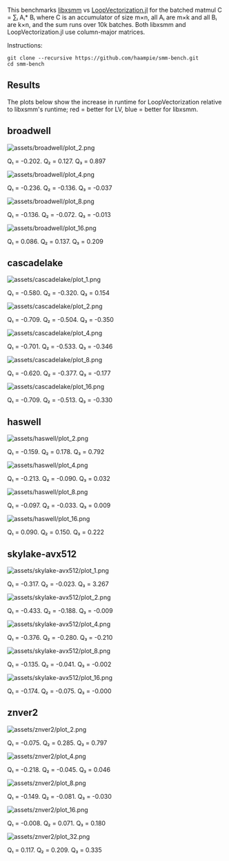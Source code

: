 This benchmarks [libxsmm](https://github.com/hfp/libxsmm) vs [LoopVectorization.jl](https://github.com/JuliaSIMD/LoopVectorization.jl) for the batched matmul C = ∑ᵢ Aᵢ* Bᵢ where C is an accumulator of size m×n, all Aᵢ are m×k and all Bᵢ are k×n, and the sum runs over 10k batches. Both libxsmm and LoopVectorization.jl use column-major matrices.

Instructions:

```console
git clone --recursive https://github.com/haampie/smm-bench.git
cd smm-bench
```

## Results

The plots below show the increase in runtime for LoopVectorization relative to libxsmm's runtime; red = better for LV, blue = better for libxsmm.

<!-- results -->
## broadwell

![assets/broadwell/plot_2.png](assets/broadwell/plot_2.png)

Q₁ = -0.202.  Q₂ = 0.127.  Q₃ = 0.897

![assets/broadwell/plot_4.png](assets/broadwell/plot_4.png)

Q₁ = -0.236.  Q₂ = -0.136.  Q₃ = -0.037

![assets/broadwell/plot_8.png](assets/broadwell/plot_8.png)

Q₁ = -0.136.  Q₂ = -0.072.  Q₃ = -0.013

![assets/broadwell/plot_16.png](assets/broadwell/plot_16.png)

Q₁ = 0.086.  Q₂ = 0.137.  Q₃ = 0.209


## cascadelake

![assets/cascadelake/plot_1.png](assets/cascadelake/plot_1.png)

Q₁ = -0.580.  Q₂ = -0.320.  Q₃ = 0.154

![assets/cascadelake/plot_2.png](assets/cascadelake/plot_2.png)

Q₁ = -0.709.  Q₂ = -0.504.  Q₃ = -0.350

![assets/cascadelake/plot_4.png](assets/cascadelake/plot_4.png)

Q₁ = -0.701.  Q₂ = -0.533.  Q₃ = -0.346

![assets/cascadelake/plot_8.png](assets/cascadelake/plot_8.png)

Q₁ = -0.620.  Q₂ = -0.377.  Q₃ = -0.177

![assets/cascadelake/plot_16.png](assets/cascadelake/plot_16.png)

Q₁ = -0.709.  Q₂ = -0.513.  Q₃ = -0.330


## haswell

![assets/haswell/plot_2.png](assets/haswell/plot_2.png)

Q₁ = -0.159.  Q₂ = 0.178.  Q₃ = 0.792

![assets/haswell/plot_4.png](assets/haswell/plot_4.png)

Q₁ = -0.213.  Q₂ = -0.090.  Q₃ = 0.032

![assets/haswell/plot_8.png](assets/haswell/plot_8.png)

Q₁ = -0.097.  Q₂ = -0.033.  Q₃ = 0.009

![assets/haswell/plot_16.png](assets/haswell/plot_16.png)

Q₁ = 0.090.  Q₂ = 0.150.  Q₃ = 0.222


## skylake-avx512

![assets/skylake-avx512/plot_1.png](assets/skylake-avx512/plot_1.png)

Q₁ = -0.317.  Q₂ = -0.023.  Q₃ = 3.267

![assets/skylake-avx512/plot_2.png](assets/skylake-avx512/plot_2.png)

Q₁ = -0.433.  Q₂ = -0.188.  Q₃ = -0.009

![assets/skylake-avx512/plot_4.png](assets/skylake-avx512/plot_4.png)

Q₁ = -0.376.  Q₂ = -0.280.  Q₃ = -0.210

![assets/skylake-avx512/plot_8.png](assets/skylake-avx512/plot_8.png)

Q₁ = -0.135.  Q₂ = -0.041.  Q₃ = -0.002

![assets/skylake-avx512/plot_16.png](assets/skylake-avx512/plot_16.png)

Q₁ = -0.174.  Q₂ = -0.075.  Q₃ = -0.000


## znver2

![assets/znver2/plot_2.png](assets/znver2/plot_2.png)

Q₁ = -0.075.  Q₂ = 0.285.  Q₃ = 0.797

![assets/znver2/plot_4.png](assets/znver2/plot_4.png)

Q₁ = -0.218.  Q₂ = -0.045.  Q₃ = 0.046

![assets/znver2/plot_8.png](assets/znver2/plot_8.png)

Q₁ = -0.149.  Q₂ = -0.081.  Q₃ = -0.030

![assets/znver2/plot_16.png](assets/znver2/plot_16.png)

Q₁ = -0.008.  Q₂ = 0.071.  Q₃ = 0.180

![assets/znver2/plot_32.png](assets/znver2/plot_32.png)

Q₁ = 0.117.  Q₂ = 0.209.  Q₃ = 0.335
